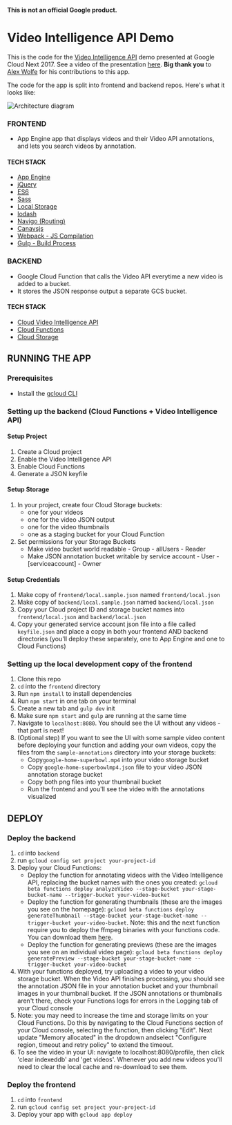 **This is not an official Google product.**

# Video Intelligence API Demo

This is the code for the [Video Intelligence API](https://cloud.google.com/video-intelligence/) demo presented at Google Cloud Next 2017. See a video of the presentation [here](https://www.youtube.com/watch?v=mDAoLO4G4CQ). **Big thank you** to [Alex Wolfe](https://github.com/alexwolfe) for his contributions to this app.

The code for the app is split into frontend and backend repos. Here's what it looks like:

![Architecture diagram](architecture.png)

### FRONTEND
- App Engine app that displays videos and their Video API annotations, and lets you search videos by annotation.

#### TECH STACK
- [App Engine](https://cloud.google.com/appengine/docs/flexible/nodejs/)
- [jQuery](http://api.jquery.com/on/)
- [ES6](http://es6-features.org/)
- [Sass](http://sass-lang.com/)
- [Local Storage](https://www.npmjs.com/package/store)
- [lodash](https://lodash.com/docs/4.17.4#trim)
- [Navigo (Routing)](https://github.com/krasimir/navigo)
- [Canavsjs](http://canvasjs.com/docs/charts/basics-of-creating-html5-chart/event-handling/)
- [Webpack - JS Compilation](https://webpack.github.io/)
- [Gulp - Build Process](http://gulpjs.com/)

### BACKEND
- Google Cloud Function that calls the Video API everytime a new video is added to a bucket.
- It stores the JSON response output a separate GCS bucket.

#### TECH STACK
- [Cloud Video Intelligence API](https://cloud.google.com/video-intelligence/)
- [Cloud Functions](https://cloud.google.com/functions/)
- [Cloud Storage](https://cloud.google.com/storage/)

## RUNNING THE APP

### Prerequisites

* Install the [gcloud CLI](https://cloud.google.com/sdk/gcloud/)

### Setting up the backend (Cloud Functions + Video Intelligence API)

#### Setup Project

1. Create a Cloud project
1. Enable the Video Intelligence API
1. Enable Cloud Functions
1. Generate a JSON keyfile

#### Setup Storage

1. In your project, create four Cloud Storage buckets:
    * one for your videos
    * one for the video JSON output
    * one for the video thumbnails
    * one as a staging bucket for your Cloud Function
1. Set permissions for your Storage Buckets
    * Make video bucket world readable - Group - allUsers - Reader
    * Make JSON annotation bucket writable by service account - User - [serviceaccount] - Owner

#### Setup Credentials
1. Make copy of `frontend/local.sample.json` named `frontend/local.json`
1. Make copy of `backend/local.sample.json` named `backend/local.json`
1. Copy your Cloud project ID and storage bucket names into `frontend/local.json` and `backend/local.json`
1. Copy your generated service account json file into a file called `keyfile.json` and place a copy in both your frontend AND backend directories (you'll deploy these separately, one to App Engine and one to Cloud Functions)

### Setting up the local development copy of the frontend

1. Clone this repo
1. `cd` into the `frontend` directory
1. Run `npm install` to install dependencies
1. Run `npm start` in one tab on your terminal
1. Create a new tab and `gulp dev` init
1. Make sure `npm start` and `gulp` are running at the same time
1. Navigate to `localhost:8080`. You should see the UI without any videos - that part is next!
1. (Optional step) If you want to see the UI with some sample video content before deploying your function and adding your own videos, copy the files from the `sample-annotations` directory into your storage buckets:
    * Copy`google-home-superbowl.mp4` into your video storage bucket
    * Copy `google-home-superbowlmp4.json` file to your video JSON annotation storage bucket
    * Copy both png files into your thumbnail bucket
    * Run the frontend and you'll see the video with the annotations visualized

## DEPLOY

### Deploy the backend
1. `cd` into `backend`
1. run `gcloud config set project your-project-id`
1. Deploy your Cloud Functions:
    * Deploy the function for annotating videos with the Video Intelligence API, replacing the bucket names with the ones you created: `gcloud beta functions deploy analyzeVideo --stage-bucket your-stage-bucket-name --trigger-bucket your-video-bucket`
    * Deploy the function for generating thumbnails (these are the images you see on the homepage): `gcloud beta functions deploy generateThumbnail --stage-bucket your-stage-bucket-name --trigger-bucket your-video-bucket`. Note: this and the next function require you to deploy the ffmpeg binaries with your functions code. You can download them [here](https://www.ffmpeg.org/download.html).
    * Deploy the function for generating previews (these are the images you see on an individual video page): `gcloud beta functions deploy generatePreview --stage-bucket your-stage-bucket-name --trigger-bucket your-video-bucket`
1. With your functions deployed, try uploading a video to your video storage bucket. When the Video API finishes processing, you should see the annotation JSON file in your annotation bucket and your thumbnail images in your thumbnail bucket. If the JSON annotations or thumbnails aren't there, check your Functions logs for errors in the Logging tab of your Cloud console
1. Note: you may need to increase the time and storage limits on your Cloud Functions. Do this by navigating to the Cloud Functions section of your Cloud console, selecting the function, then clicking "Edit". Next update "Memory allocated" in the dropdown andselect "Configure region, timeout and retry policy" to extend the timeout.
1. To see the video in your UI: navigate to localhost:8080/profile, then click 'clear indexeddb' and 'get videos'. Whenever you add new videos you'll need to clear the local cache and re-download to see them. 

### Deploy the frontend
1. `cd` into `frontend`
1. run `gcloud config set project your-project-id`
1. Deploy your app with `gcloud app deploy`
